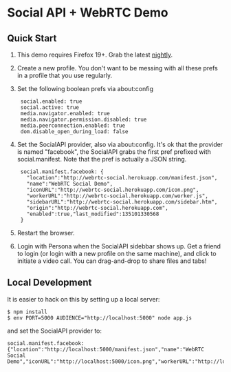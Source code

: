 Social API + WebRTC Demo
========================

Quick Start
-----------
1. This demo requires Firefox 19+. Grab the latest [nightly](http://nightly.mozilla.org).

2. Create a new profile.  You don't want to be messing with all these prefs in a profile that you use regularly.

3. Set the following boolean prefs via about:config

        social.enabled: true
        social.active: true
        media.navigator.enabled: true
        media.navigator.permission.disabled: true
        media.peerconnection.enabled: true
        dom.disable_open_during_load: false

4. Set the SocialAPI provider, also via about:config. It's ok that the provider is named "facebook", the SocialAPI grabs the first pref prefixed with social.manifest. Note that the pref is actually a JSON string.

        social.manifest.facebook: {
          "location":"http://webrtc-social.herokuapp.com/manifest.json",
          "name":"WebRTC Social Demo",
          "iconURL":"http://webrtc-social.herokuapp.com/icon.png",
          "workerURL":"http://webrtc-social.herokuapp.com/worker.js",
          "sidebarURL":"http://webrtc-social.herokuapp.com/sidebar.htm",
          "origin":"http://webrtc-social.herokuapp.com",
          "enabled":true,"last_modified":135101330568
        }

5. Restart the browser.

6. Login with Persona when the SocialAPI sidebbar shows up. Get a friend to login (or login with a new profile on the same machine), and click to initiate a video call. You can drag-and-drop to share files and tabs!

Local Development
-----------------
It is easier to hack on this by setting up a local server:

    $ npm install
    $ env PORT=5000 AUDIENCE="http://localhost:5000" node app.js

and set the SocialAPI provider to:

    social.manifest.facebook: {"location":"http://localhost:5000/manifest.json","name":"WebRTC Social Demo","iconURL":"http://localhost:5000/icon.png","workerURL":"http://localhost:5000/worker.js","sidebarURL":"http://localhost:5000/sidebar.htm","origin":"http://localhost:5000","enabled":true,"last_modified":135101330568}

